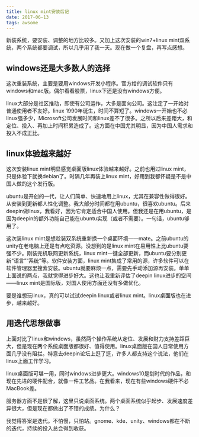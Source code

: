 ```yaml
---
title: linux mint安装后记
date: 2017-06-13
tags: awsome
---
```


新装系统，要安装、调整的地方比较多。又加上这次安装的win7+linux mint双系统，两个系统都要调试，所以几乎用了我一天。现在做一个复盘，再写点感想。

<!--more-->

## windows还是大多数人的选择
这次重装系统，主要是要用windows开发小程序。官方给的调试软件只有windows和mac版。偶尔看看股票，linux下还是没有windows方便。

linux大部分是社区推动，即使有公司运作，大多是面向公司。这注定了一开始对普通使用者不友好。linux 1990年诞生，时间不算短了。windows一开始也不必linux强多少，Microsoft公司发展时间和linux差不了很多。之所以后来差距大，和定位、投入、再加上时间积累造成了。这方面在中国尤其明显，因为中国人需求和投入不成正比。

## linux体验越来越好
这次安装linux mint明显感觉桌面版linux体验越来越好。之前也用过linux mint，只是体验下就换debian了。时隔几年再装上linux mint，好用到我都怀疑是不是中国人做的这个发行版。

ubuntu是开创的一代，让人们简单、快速地用上linux，尤其在兼容性做得很好。从安装到更新都人性化调整。我大部分时间都在用ubuntu，很喜欢ubuntu。后来deepin做linux，我看好，因为它肯定适合中国人使用。但我还是在用ubuntu，是因为deepin的额外功能自己能在ubuntu实现（或者不需要）。一句话，ubuntu够用了。

这次装linux mint是想趁装双系统重新换一个桌面环境——mate。之前ubuntu的unity在老电脑上还是有点吃资源。没想到的是linux mint在易用性上比ubuntu要强不少。刚装完机联网更新系统，linux mint一键全部更新，而ubuntu要分别更新“语言”“系统”等。软件安装方面，linux mint集成了常用的源，许多软件可以在软件管理器里搜索安装。ubuntu就要麻烦一点，需要先手动添加源再安装。单单上面说的两点，我就觉得进步好大。这也让我重新评估了deepin linux进步的空间——linux mint是国际版，对国人使用方面还没有多做优化。

要是谁想玩linux，真的可以试试deepin linux或者linux mint。linux桌面版也在进步，越来越好。

## 用迭代思想做事
上面对比了linux和windows，虽然两个操作系统从定位、发展和财力支持差距巨大，但是现在两个系统桌面版都很好、值得使用。linux桌面版在国人日常使用方面几乎没有阻拦。特意去deepin论坛上逛了逛，许多人都支持这个说法，他们在linux上面工作学习。

linux桌面版可堪一用，同时windows进步更大。windows10是划时代的作品，和现在先进的硬件配合，就像一件工艺品。在我看来，现在有些windows硬件不必MacBook差。

服务器方面不是很了解，这里只说桌面系统。两个桌面系统似乎起步、发展速度差异很大，但是现在都做出了不错的成绩。为什么？

我觉得答案是迭代。不怕慢，只怕站。gnome、kde、unity、windows都在不断的迭代，持续的投入总会得到收获。